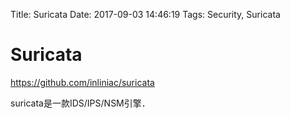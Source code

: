 Title: Suricata
Date: 2017-09-03 14:46:19
Tags: Security, Suricata



# Suricata

<https://github.com/inliniac/suricata>

suricata是一款IDS/IPS/NSM引擎．
